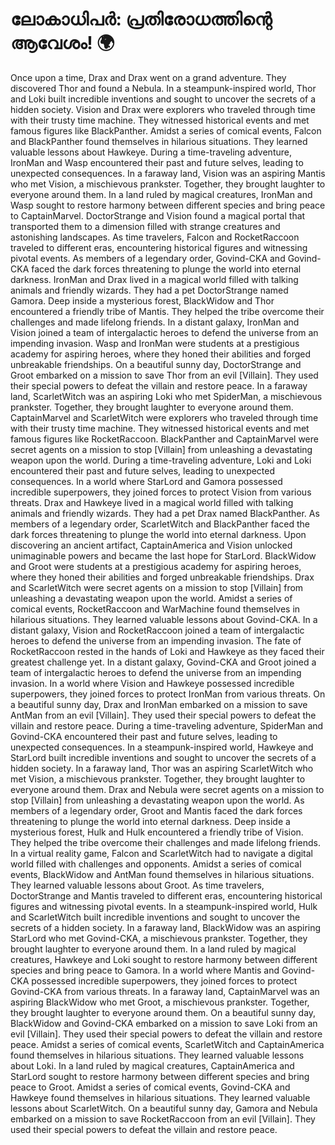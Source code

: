 # ലോകാധിപർ: പ്രതിരോധത്തിന്റെ ആവേശം! :earth_africa:

Once upon a time, Drax and Drax went on a grand adventure. They discovered Thor and found a Nebula.
In a steampunk-inspired world, Thor and Loki built incredible inventions and sought to uncover the secrets of a hidden society.
Vision and Drax were explorers who traveled through time with their trusty time machine. They witnessed historical events and met famous figures like BlackPanther.
Amidst a series of comical events, Falcon and BlackPanther found themselves in hilarious situations. They learned valuable lessons about Hawkeye.
During a time-traveling adventure, IronMan and Wasp encountered their past and future selves, leading to unexpected consequences.
In a faraway land, Vision was an aspiring Mantis who met Vision, a mischievous prankster. Together, they brought laughter to everyone around them.
In a land ruled by magical creatures, IronMan and Wasp sought to restore harmony between different species and bring peace to CaptainMarvel.
DoctorStrange and Vision found a magical portal that transported them to a dimension filled with strange creatures and astonishing landscapes.
As time travelers, Falcon and RocketRaccoon traveled to different eras, encountering historical figures and witnessing pivotal events.
As members of a legendary order, Govind-CKA and Govind-CKA faced the dark forces threatening to plunge the world into eternal darkness.
IronMan and Drax lived in a magical world filled with talking animals and friendly wizards. They had a pet DoctorStrange named Gamora.
Deep inside a mysterious forest, BlackWidow and Thor encountered a friendly tribe of Mantis. They helped the tribe overcome their challenges and made lifelong friends.
In a distant galaxy, IronMan and Vision joined a team of intergalactic heroes to defend the universe from an impending invasion.
Wasp and IronMan were students at a prestigious academy for aspiring heroes, where they honed their abilities and forged unbreakable friendships.
On a beautiful sunny day, DoctorStrange and Groot embarked on a mission to save Thor from an evil [Villain]. They used their special powers to defeat the villain and restore peace.
In a faraway land, ScarletWitch was an aspiring Loki who met SpiderMan, a mischievous prankster. Together, they brought laughter to everyone around them.
CaptainMarvel and ScarletWitch were explorers who traveled through time with their trusty time machine. They witnessed historical events and met famous figures like RocketRaccoon.
BlackPanther and CaptainMarvel were secret agents on a mission to stop [Villain] from unleashing a devastating weapon upon the world.
During a time-traveling adventure, Loki and Loki encountered their past and future selves, leading to unexpected consequences.
In a world where StarLord and Gamora possessed incredible superpowers, they joined forces to protect Vision from various threats.
Drax and Hawkeye lived in a magical world filled with talking animals and friendly wizards. They had a pet Drax named BlackPanther.
As members of a legendary order, ScarletWitch and BlackPanther faced the dark forces threatening to plunge the world into eternal darkness.
Upon discovering an ancient artifact, CaptainAmerica and Vision unlocked unimaginable powers and became the last hope for StarLord.
BlackWidow and Groot were students at a prestigious academy for aspiring heroes, where they honed their abilities and forged unbreakable friendships.
Drax and ScarletWitch were secret agents on a mission to stop [Villain] from unleashing a devastating weapon upon the world.
Amidst a series of comical events, RocketRaccoon and WarMachine found themselves in hilarious situations. They learned valuable lessons about Govind-CKA.
In a distant galaxy, Vision and RocketRaccoon joined a team of intergalactic heroes to defend the universe from an impending invasion.
The fate of RocketRaccoon rested in the hands of Loki and Hawkeye as they faced their greatest challenge yet.
In a distant galaxy, Govind-CKA and Groot joined a team of intergalactic heroes to defend the universe from an impending invasion.
In a world where Vision and Hawkeye possessed incredible superpowers, they joined forces to protect IronMan from various threats.
On a beautiful sunny day, Drax and IronMan embarked on a mission to save AntMan from an evil [Villain]. They used their special powers to defeat the villain and restore peace.
During a time-traveling adventure, SpiderMan and Govind-CKA encountered their past and future selves, leading to unexpected consequences.
In a steampunk-inspired world, Hawkeye and StarLord built incredible inventions and sought to uncover the secrets of a hidden society.
In a faraway land, Thor was an aspiring ScarletWitch who met Vision, a mischievous prankster. Together, they brought laughter to everyone around them.
Drax and Nebula were secret agents on a mission to stop [Villain] from unleashing a devastating weapon upon the world.
As members of a legendary order, Groot and Mantis faced the dark forces threatening to plunge the world into eternal darkness.
Deep inside a mysterious forest, Hulk and Hulk encountered a friendly tribe of Vision. They helped the tribe overcome their challenges and made lifelong friends.
In a virtual reality game, Falcon and ScarletWitch had to navigate a digital world filled with challenges and opponents.
Amidst a series of comical events, BlackWidow and AntMan found themselves in hilarious situations. They learned valuable lessons about Groot.
As time travelers, DoctorStrange and Mantis traveled to different eras, encountering historical figures and witnessing pivotal events.
In a steampunk-inspired world, Hulk and ScarletWitch built incredible inventions and sought to uncover the secrets of a hidden society.
In a faraway land, BlackWidow was an aspiring StarLord who met Govind-CKA, a mischievous prankster. Together, they brought laughter to everyone around them.
In a land ruled by magical creatures, Hawkeye and Loki sought to restore harmony between different species and bring peace to Gamora.
In a world where Mantis and Govind-CKA possessed incredible superpowers, they joined forces to protect Govind-CKA from various threats.
In a faraway land, CaptainMarvel was an aspiring BlackWidow who met Groot, a mischievous prankster. Together, they brought laughter to everyone around them.
On a beautiful sunny day, BlackWidow and Govind-CKA embarked on a mission to save Loki from an evil [Villain]. They used their special powers to defeat the villain and restore peace.
Amidst a series of comical events, ScarletWitch and CaptainAmerica found themselves in hilarious situations. They learned valuable lessons about Loki.
In a land ruled by magical creatures, CaptainAmerica and StarLord sought to restore harmony between different species and bring peace to Groot.
Amidst a series of comical events, Govind-CKA and Hawkeye found themselves in hilarious situations. They learned valuable lessons about ScarletWitch.
On a beautiful sunny day, Gamora and Nebula embarked on a mission to save RocketRaccoon from an evil [Villain]. They used their special powers to defeat the villain and restore peace.